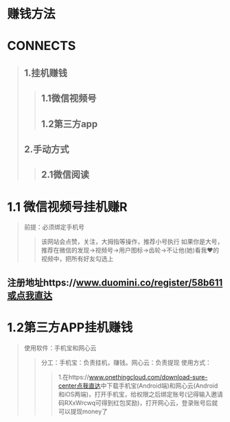 # 赚钱方法
# CONNECTS
> ## 1.挂机赚钱
>> ## 1.1微信视频号
>> ## 1.2第三方app
> ## 2.手动方式
>> ##  2.1微信阅读

# 1.1 微信视频号挂机赚R
>前提：必须绑定手机号
>>该网站会点赞，关注，大拇指等操作，推荐小号执行
>>如果你是大号，推荐在微信的发现→视频号→用户图标→齿轮→不让他(她)看我❤️的视频中，把所有好友勾选上
## 注册地址https://www.duomini.co/register/58b611或<a href="https://www.duomini.co/register/58b611">点我直达</a>
# 1.2第三方APP挂机赚钱
>使用软件：手机宝和网心云
>>分工：手机宝：负责挂机，赚钱。网心云：负责提现
>>使用方式：
>>>1.在https://www.onethingcloud.com/download-sure-center<a href="https://www.onethingcloud.com/download-sure-center">点我直达</a>中下载手机宝(Android端)和网心云(Android和iOS两端)，打开手机宝，给权限之后绑定账号(记得输入邀请码RXxWrcwq可得到红包奖励)，打开网心云，登录账号后就可以提现money了